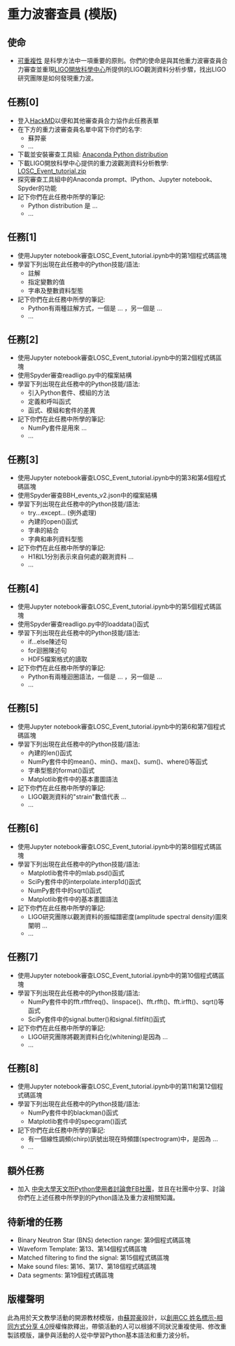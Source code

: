 # 重力波審查員 (模版)

## 使命
* [可重複性](https://en.wikipedia.org/wiki/Reproducibility) 是科學方法中一項重要的原則。你們的使命是與其他重力波審查員合力審查並重現[LIGO開放科學中心](https://losc.ligo.org)所提供的LIGO觀測資料分析步驟，找出LIGO研究團隊是如何發現重力波。


## 任務[0]
* 登入[HackMD](https://hackmd.io)以便和其他審查員合力協作此任務表單
* 在下方的重力波審查員名單中寫下你們的名字:
  * 蘇羿豪
  * ...
* 下載並安裝審查工具組: [Anaconda Python distribution](https://docs.continuum.io/anaconda/)
* 下載LIGO開放科學中心提供的重力波觀測資料分析教學: [ LOSC_Event_tutorial.zip](https://losc.ligo.org/s/events/LOSC_Event_tutorial.zip)
* 探究審查工具組中的Anaconda prompt、IPython、Jupyter notebook、Spyder的功能
* 記下你們在此任務中所學的筆記:
  * Python distribution 是 ...
  * ...


## 任務[1]
* 使用Jupyter notebook審查LOSC_Event_tutorial.ipynb中的第1個程式碼區塊
* 學習下列出現在此任務中的Python技能/語法:
  * 註解
  * 指定變數的值
  * 字串及整數資料型態
* 記下你們在此任務中所學的筆記:
  * Python有兩種註解方式，一個是 ... ，另一個是 ...
  * ...


## 任務[2]
* 使用Jupyter notebook審查LOSC_Event_tutorial.ipynb中的第2個程式碼區塊
* 使用Spyder審查readligo.py中的檔案結構
* 學習下列出現在此任務中的Python技能/語法:
  * 引入Python套件、模組的方法
  * 定義和呼叫函式
  * 函式、模組和套件的差異
* 記下你們在此任務中所學的筆記:
  * NumPy套件是用來 ...
  * ...


## 任務[3]
* 使用Jupyter notebook審查LOSC_Event_tutorial.ipynb中的第3和第4個程式碼區塊
* 使用Spyder審查BBH_events_v2.json中的檔案結構
* 學習下列出現在此任務中的Python技能/語法:
  * try...except... (例外處理)
  * 內建的open()函式
  * 字串的結合
  * 字典和串列資料型態
* 記下你們在此任務中所學的筆記:
  * H1和L1分別表示來自何處的觀測資料 ...
  * ...


## 任務[4]
* 使用Jupyter notebook審查LOSC_Event_tutorial.ipynb中的第5個程式碼區塊
* 使用Spyder審查readligo.py中的loaddata()函式
* 學習下列出現在此任務中的Python技能/語法:
  * if...else陳述句
  * for迴圈陳述句
  * HDF5檔案格式的讀取
* 記下你們在此任務中所學的筆記:
  * Python有兩種迴圈語法，一個是 ... ，另一個是 ...
  * ...


## 任務[5]
* 使用Jupyter notebook審查LOSC_Event_tutorial.ipynb中的第6和第7個程式碼區塊
* 學習下列出現在此任務中的Python技能/語法:
  * 內建的len()函式
  * NumPy套件中的mean()、min()、max()、sum()、where()等函式
  * 字串型態的format()函式
  * Matplotlib套件中的基本畫圖語法
* 記下你們在此任務中所學的筆記:
  * LIGO觀測資料的"strain"數值代表 ...
  * ...


## 任務[6]
* 使用Jupyter notebook審查LOSC_Event_tutorial.ipynb中的第8個程式碼區塊
* 學習下列出現在此任務中的Python技能/語法:
  * Matplotlib套件中的mlab.psd()函式
  * SciPy套件中的interpolate.interp1d()函式
  * NumPy套件中的sqrt()函式
  * Matplotlib套件中的基本畫圖語法
* 記下你們在此任務中所學的筆記:
  * LIGO研究團隊以觀測資料的振幅譜密度(amplitude spectral density)圖來闡明 ...
  * ...


## 任務[7]
* 使用Jupyter notebook審查LOSC_Event_tutorial.ipynb中的第10個程式碼區塊
* 學習下列出現在此任務中的Python技能/語法:
  * NumPy套件中的fft.rfftfreq()、linspace()、fft.rfft()、fft.irfft()、sqrt()等函式
  * SciPy套件中的signal.butter()和signal.filtfilt()函式
* 記下你們在此任務中所學的筆記:
  * LIGO研究團隊將觀測資料白化(whitening)是因為 ...
  * ...


## 任務[8]
* 使用Jupyter notebook審查LOSC_Event_tutorial.ipynb中的第11和第12個程式碼區塊
* 學習下列出現在此任務中的Python技能/語法:
  * NumPy套件中的blackman()函式
  * Matplotlib套件中的specgram()函式
* 記下你們在此任務中所學的筆記:
  * 有一個線性調頻(chirp)訊號出現在時頻譜(spectrogram)中，是因為 ...
  * ...


## 額外任務
* 加入 [中央大學天文所Python使用者討論會FB社團](https://www.facebook.com/groups/1022708484514663/)，並且在社團中分享、討論你們在上述任務中所學到的Python語法及重力波相關知識。

## 待新增的任務
* Binary Neutron Star (BNS) detection range: 第9個程式碼區塊
* Waveform Template: 第13、第14個程式碼區塊
* Matched filtering to find the signal: 第15個程式碼區塊
* Make sound files: 第16、第17、第18個程式碼區塊
* Data segments: 第19個程式碼區塊

## 版權聲明
此為用於天文教學活動的開源教材模版，由[蘇羿豪](https://github.com/YihaoSu)設計，以[創用CC 姓名標示-相同方式分享 4.0](https://creativecommons.org/licenses/by-sa/4.0/deed.zh_TW)授權條款釋出，帶領活動的人可以根據不同狀況重複使用、修改重製該模版，讓參與活動的人從中學習Python基本語法和重力波分析。
